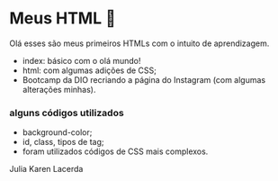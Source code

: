 # Meus HTML :woman:

Olá esses são meus primeiros HTMLs com o intuito de aprendizagem.

* index: básico com o olá mundo!
* html: com algumas adições de CSS;
* Bootcamp da DIO recriando a página do Instagram (com algumas alterações minhas).



### alguns códigos utilizados

* background-color;
* id, class, tipos de tag;
* foram utilizados códigos de CSS mais complexos.



Julia Karen Lacerda





